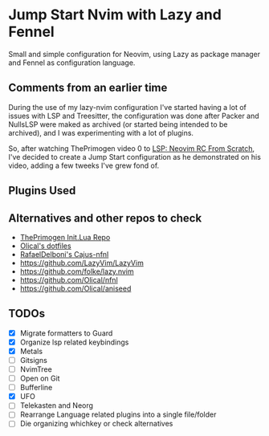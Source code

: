 # Jump Start Nvim with Lazy and Fennel

Small and simple configuration for Neovim, using Lazy as package manager and Fennel as configuration language.

## Comments from an earlier time

During the use of my lazy-nvim configuration I've started having a lot of issues with LSP and Treesitter, the configuration was done after Packer and NullsLSP were maked as archived (or started being intended to be archived), and I was experimenting with a lot of plugins.

So, after watching ThePrimogen video 0 to [LSP: Neovim RC From Scratch](https://www.youtube.com/watch?v=w7i4amO_zaE), I've decided to create a Jump Start configuration as he demonstrated on his video, adding a few tweeks I've grew fond of.

## Plugins Used

## Alternatives and other repos to check

- [ThePrimogen Init.Lua Repo](https://github.com/ThePrimeagen/init.lua)
- [Olical's dotfiles](https://github.com/Olical/dotfiles)
- [RafaelDelboni's Cajus-nfnl](https://github.com/rafaeldelboni/cajus-nfnl)
- https://github.com/LazyVim/LazyVim
- https://github.com/folke/lazy.nvim
- https://github.com/Olical/nfnl
- https://github.com/Olical/aniseed

## TODOs

- [x] Migrate formatters to Guard
- [x] Organize lsp related keybindings
- [x] Metals
- [ ] Gitsigns
- [ ] NvimTree
- [ ] Open on Git
- [ ] Bufferline
- [x] UFO
- [ ] Telekasten and Neorg
- [ ] Rearrange Language related plugins into a single file/folder
- [ ] Die organizing whichkey or check alternatives
